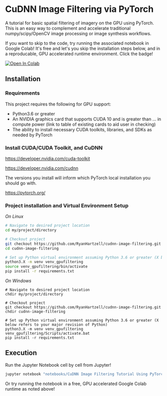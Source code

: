 # CuDNN Image Filtering via PyTorch
A tutorial for basic spatial filtering of imagery on the GPU using PyTorch. This is an easy way to complement and accelerate traditional numpy/scipy/OpenCV image processing or image synthesis workflows.

If you want to skip to the code, try running the associated notebook in Google Colab! It's free and let's you skip the installation steps below, and in a reproducable, GPU accelerated runtime environment. Click the badge!

[![Open In Colab](https://colab.research.google.com/assets/colab-badge.svg)](https://colab.research.google.com/github/RyanHartzell/cudnn-image-filtering/blob/master/notebooks/CuDNN%20Image%20Filtering%20Tutorial%20Using%20PyTorch.ipynb)

## Installation

### Requirements

This project requires the following for GPU support:

* Python3.6 or greater
* An NVIDIA graphics card that supports CUDA 10 and is greater than ... in compute power (link to table of existing cards to aid user in checking)
* The ability to install necessary CUDA toolkits, libraries, and SDKs as needed by PyTorch

### Install CUDA/CUDA Toolkit, and CuDNN

https://developer.nvidia.com/cuda-toolkit

https://developer.nvidia.com/cudnn

The versions you install will inform which PyTorch local installation you should go with.

https://pytorch.org/

### Project installation and Virtual Environment Setup 

*On Linux*

```bash
# Navigate to desired project location
cd my/project/directory

# Checkout project
git checkout https://github.com/RyanHartzell/cudnn-image-filtering.git
cd cudnn-image-filtering

# Set up Python virtual environment assuming Python 3.6 or greater (X below refers to your major revision of Python)
python3.X -m venv venv_gpufiltering
source venv_gpufiltering/bin/activate
pip install -r requirements.txt
```

*On Windows*

```shell
# Navigate to desired project location
chdir my/project/directory

# Checkout project
git checkout https://github.com/RyanHartzell/cudnn-image-filtering.git
chdir cudnn-image-filtering

# Set up Python virtual environment assuming Python 3.6 or greater (X below refers to your major revision of Python)
python3.X -m venv venv_gpufiltering
venv_gpufiltering/Scripts/activate.bat
pip install -r requirements.txt
```

## Execution

Run the Jupyter Notebook cell by cell from Jupyter!

```bash
jupyter notebook "notebooks/CuDNN Image Filtering Tutorial Using PyTorch.ipynb"
```

Or try running the notebook in a free, GPU accelerated Google Colab runtime as noted above!
